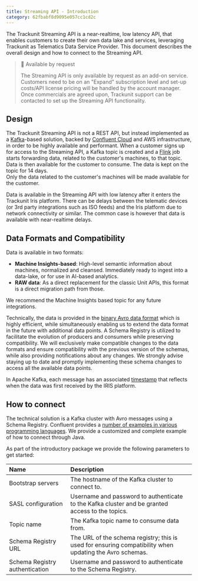 ```yaml
---
title: Streaming API - Introduction
category: 62fbabf8d9095e057cc1cd2c
---
```

The Trackunit Streaming API is a near-realtime, low latency API, that enables customers to create their own data lake and services, leveraging Trackunit as Telematics Data Service Provider. This document describes the overall design and how to connect to the Streaming API.

> 📘 Available by request
>
> The Streaming API is only available by request as an add-on service. Customers need to be on an "Expand" subscription level and set-up costs/API license pricing will be handled by the account manager. Once commercials are agreed upon, Trackunit support can be contacted to set up the Streaming API functionality.

## Design

The Trackunit Streaming API is not a REST API, but instead implemented as a [Kafka](https://kafka.apache.org/)-based solution, backed by [Confluent Cloud](https://confluent.cloud/) and AWS infrastructure, in order to be highly available and performant. When a customer signs up for access to the Streaming API, a Kafka topic is created and a [Flink](https://flink.apache.org/) job starts forwarding data, related to the customer's machines, to that topic. Data is then available for the customer to consume. The data is kept on the topic for 14 days.  
Only the data related to the customer's machines will be made available for the customer.

Data is available in the Streaming API with low latency after it enters the Trackunit Iris platform. There can be delays between the telematic devices (or 3rd party integrations such as ISO feeds) and the Iris platform due to network connectivity or similar. The common case is however that data is available with near-realtime delays.

## Data Formats and Compatibility

Data is available in two formats:

- **Machine Insights-based**: High-level semantic information about machines, normalized and cleansed. Immediately ready to ingest into a data-lake, or for use in AI-based analytics.
- **RAW data**: As a direct replacement for the classic Unit APIs, this format is a direct migration path from those.

We recommend the Machine Insights based topic for any future integrations.

Technically, the data is provided in the [binary Avro data format](http://avro.apache.org/) which is highly efficient, while simultaneously enabling us to extend the data format in the future with additional data points. A Schema Registry is utilized to facilitate the evolution of producers and consumers while preserving compatibility. We will exclusively make compatible changes to the data formats and ensure compatibility with the previous version of the schemas, while also providing notifications about any changes. We strongly advise staying up to date and promptly implementing these schema changes to access all the available data points.

In Apache Kafka, each message has an associated [timestamp](https://kafka.apache.org/documentation/#intro_concepts_and_terms) that reflects when the data was first received by the IRIS platform.

## How to connect

The technical solution is a Kafka cluster with Avro messages using a Schema Registry. Confluent provides a [number of examples in various programming languages](https://github.com/confluentinc/examples/tree/7.4.0-post/clients/cloud#with-schema-registry). We provide a customized and complete example of how to connect through Java.

As part of the introductory package we provide the following parameters to get started:

| Name                           | Description                                                                                             |
|:-------------------------------|:--------------------------------------------------------------------------------------------------------|
| Bootstrap servers              | The hostname of the Kafka cluster to connect to.                                                        |
| SASL configuration             | Username and password to authenticate to the Kafka cluster and be granted access to the topics.         |
| Topic name                     | The Kafka topic name to consume data from.                                                              |
| Schema Registry URL            | The URL of the schema registry; this is used for ensuring compatibility when updating the Avro schemas. |
| Schema Registry authentication | Username and password to authenticate to the Schema Registry.                                           |
